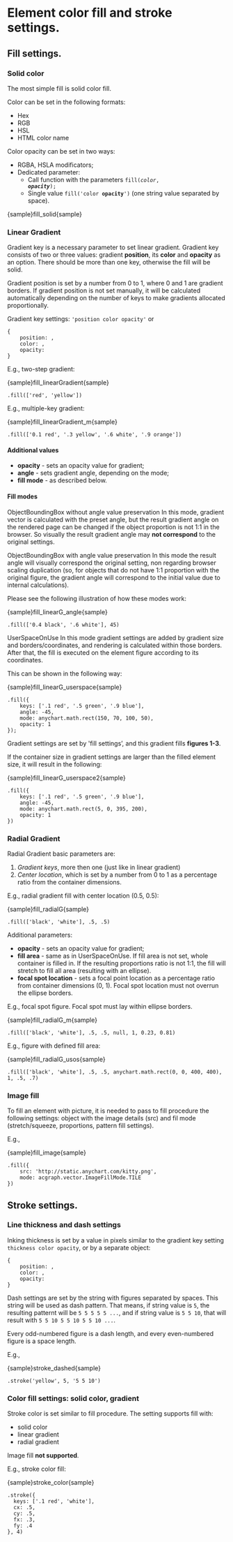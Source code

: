 # Element color fill and stroke settings.

## Fill settings.

### Solid color

The most simple fill is solid color fill. 

Color can be set in the following formats:
* Hex
* RGB
* HSL
* HTML color name

Color opacity can be set in two ways:
* RGBA, HSLA modificators;
* Dedicated parameter:
    * Call function with the parameters <code>fill(_color_, _**opacity**_);</code>
    * Single value <code>fill('color **opacity**')</code>
 (one string value separated by space).

{sample}fill_solid{sample}

### Linear Gradient

Gradient key is a necessary parameter to set linear gradient. Gradient key consists of two or three values: gradient **position**, its **color** and **opacity** as an option. There should be more than one key, otherwise the fill will be solid.

Gradient position is set by a number from 0 to 1, where 0 and 1 are gradient borders. If gradient position is not set manually, it will be calculated automatically depending on the number of keys to make gradients allocated proportionally. 

Gradient key settings: `'position color opacity'` or 

```
{
    position: ,
    color: ,
    opacity:
}
```

E.g., two-step gradient:

{sample}fill_linearGradient{sample}

```
.fill(['red', 'yellow'])
```

E.g., multiple-key gradient:

{sample}fill\_linearGradient\_m{sample}

```
.fill(['0.1 red', '.3 yellow', '.6 white', '.9 orange'])
```

#### Additional values

* **opacity** - sets an opacity value for gradient;
* **angle** - sets gradient angle, depending on the mode;
* **fill mode** - as described below.

#### Fill modes

ObjectBoundingBox without angle value preservation
In this mode, gradient vector is calculated with the preset angle, but the result gradient angle on the rendered page can be changed if the object proportion is not 1:1 in the browser. So visually the result gradient angle may **not correspond** to the original settings.

ObjectBoundingBox with angle value preservation In this mode the result angle will visually correspond the original setting, non regarding browser scaling duplication (so, for objects that do not have 1:1 proportion with the original figure, the gradient angle will correspond to the initial value due to internal calculations).

Please see the following illustration of how these modes work:

{sample}fill\_linearG\_angle{sample}

```
.fill(['0.4 black', '.6 white'], 45)
```

UserSpaceOnUse
In this mode gradient settings are added by gradient size and borders/coordinates, and rendering is calculated within those borders. After that, the fill is executed on the element figure according to its coordinates.

This can be shown in the following way:

{sample}fill\_linearG\_userspace{sample}

```
.fill({
    keys: ['.1 red', '.5 green', '.9 blue'],
    angle: -45,
    mode: anychart.math.rect(150, 70, 100, 50),
    opacity: 1
});
```

Gradient settings are set by 'fill settings’, and this gradient fills **figures 1-3**.

If the container size in gradient settings are larger than the filled element size, it will result in the following:

{sample}fill\_linearG\_userspace2{sample}

```
.fill({
    keys: ['.1 red', '.5 green', '.9 blue'],
    angle: -45,
    mode: anychart.math.rect(5, 0, 395, 200),
    opacity: 1
})
```

###  Radial Gradient

Radial Gradient basic parameters are:

1. _Gradient keys_, more then one (just like in linear gradient) 
2. _Center location_, which is set by a number from 0 to 1 as a percentage ratio
 from the container dimensions.

E.g., radial gradient fill with center location (0.5, 0.5):

{sample}fill_radialG{sample}

```
.fill(['black', 'white'], .5, .5)
```

Additional parameters:
* **opacity** - sets an opacity value for gradient;
* **fill area** - same as in UserSpaceOnUse. 
 If fill area is not set, whole container is filled in.
 If the resulting proportions ratio is not 1:1, the fill will stretch
 to fill all area (resulting with an ellipse).
* **focal spot location** - sets a focal point location as a percentage ratio
 from container dimensions (0, 1). Focal spot location must not overrun the
 ellipse borders.

E.g., focal spot figure. Focal spot must lay within ellipse borders.

{sample}fill\_radialG\_m{sample}

```
.fill(['black', 'white'], .5, .5, null, 1, 0.23, 0.81)
```

E.g., figure with defined fill area:

{sample}fill\_radialG\_usos{sample}

```
.fill(['black', 'white'], .5, .5, anychart.math.rect(0, 0, 400, 400), 1, .5, .7)
```

### Image fill

To fill an element with picture, it is needed to pass to fill procedure the following settings: object with the image details (src) and fil mode (stretch/squeeze, proportions, pattern fill settings). 

E.g.,

{sample}fill_image{sample}

```
.fill({
    src: 'http://static.anychart.com/kitty.png',
    mode: acgraph.vector.ImageFillMode.TILE
})
```

## Stroke settings.

### Line thickness and dash settings

Inking thickness is set by a value in pixels similar to the gradient key setting `thickness color opacity`, or by a separate object: 

 ```
 {
     position: ,
     color: ,
     opacity:
 }
 ```

Dash settings are set by the string with figures separated by spaces. This string will be used as dash pattern. That means, if  string value is `5`, the resulting patternt will be `5 5 5 5 5 ...`, and if string value is `5 5 10`, that will result with `5 5 10 5 5 10 5 5 10 ...`.
 
Every odd-numbered figure is a dash length, and every even-numbered figure is a space length.

E.g.,

{sample}stroke_dashed{sample}

```
.stroke('yellow', 5, '5 5 10')
```

### Color fill settings: solid color, gradient

Stroke color is set similar to fill procedure. The setting supports fill with:
* solid color
* linear gradient
* radial gradient

Image fill **not supported**.

E.g., stroke color fill:

{sample}stroke_color{sample}

```
.stroke({
  keys: ['.1 red', 'white'],
  cx: .5,
  cy: .5,
  fx: .3,
  fy: .4
}, 4)
```